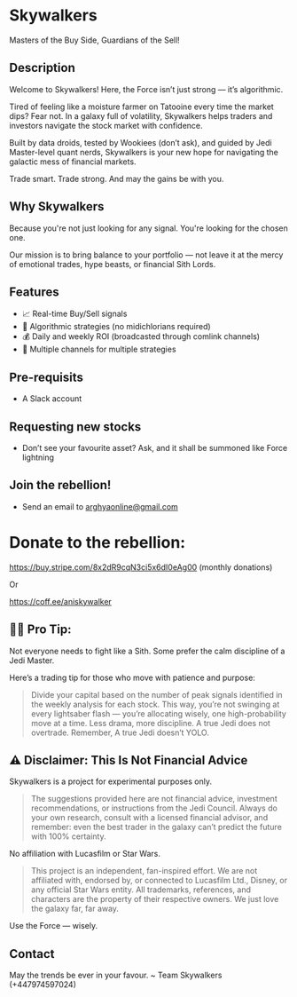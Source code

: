 # Skywalkers
Masters of the Buy Side, Guardians of the Sell!

## Description
Welcome to Skywalkers! Here, the Force isn’t just strong — it’s algorithmic.

Tired of feeling like a moisture farmer on Tatooine every time the market dips? Fear not. In a galaxy full of volatility, Skywalkers helps traders and investors navigate the stock market with confidence.

Built by data droids, tested by Wookiees (don’t ask), and guided by Jedi Master-level quant nerds, Skywalkers is your new hope for navigating the galactic mess of financial markets.

Trade smart. Trade strong. And may the gains be with you.

## Why Skywalkers
Because you're not just looking for any signal. You're looking for the chosen one.

Our mission is to bring balance to your portfolio — not leave it at the mercy of emotional trades, hype beasts, or financial Sith Lords.

## Features
- 📈 Real-time Buy/Sell signals
- 🤖 Algorithmic strategies (no midichlorians required)
- 💰 Daily and weekly ROI (broadcasted through comlink channels)
- 📢 Multiple channels for multiple strategies

## Pre-requisits
- A Slack account

## Requesting new stocks
- Don’t see your favourite asset? Ask, and it shall be summoned like Force lightning

## Join the rebellion!
- Send an email to arghyaonline@gmail.com

# Donate to the rebellion:
https://buy.stripe.com/8x2dR9cqN3ci5x6dI0eAg00 (monthly donations)

Or

https://coff.ee/aniskywalker

## 🧘‍♂️ Pro Tip:
Not everyone needs to fight like a Sith. Some prefer the calm discipline of a Jedi Master.

Here’s a trading tip for those who move with patience and purpose:

> Divide your capital based on the number of peak signals identified in the weekly analysis for each stock.
> This way, you’re not swinging at every lightsaber flash — you’re allocating wisely, one high-probability move at a time. Less drama, more discipline. A true Jedi does not overtrade.
> Remember, A true Jedi doesn’t YOLO.

## ⚠️ Disclaimer: This Is Not Financial Advice
Skywalkers is a project for experimental purposes only.
> The suggestions provided here are not financial advice, investment recommendations, or instructions from the Jedi Council.
> Always do your own research, consult with a licensed financial advisor, and remember: even the best trader in the galaxy can’t predict the future with 100% certainty.

No affiliation with Lucasfilm or Star Wars.
> This project is an independent, fan-inspired effort. We are not affiliated with, endorsed by, or connected to Lucasfilm Ltd., Disney, or any official Star Wars entity. All trademarks, references, and characters are the property of their respective owners. We just love the galaxy far, far away.

Use the Force — wisely.





## Contact
May the trends be ever in your favour.
~ Team Skywalkers (+447974597024)
